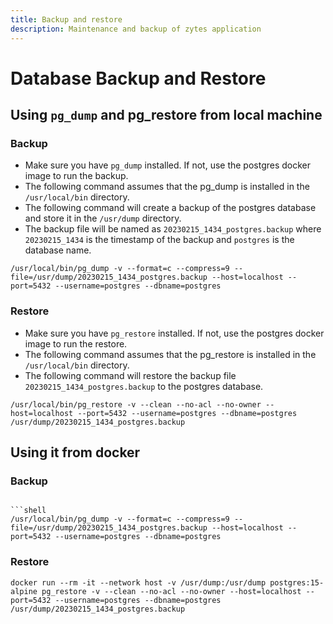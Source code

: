 ```yaml
---
title: Backup and restore
description: Maintenance and backup of zytes application
---
```


# Database Backup and Restore

## Using `pg_dump` and pg_restore from local machine

### Backup

* Make sure you have `pg_dump` installed. If not, use the postgres docker image to run the backup.
* The following command assumes that the pg_dump is installed in the `/usr/local/bin` directory.
* The following command will create a backup of the postgres database and store it in the `/usr/dump` directory.
* The backup file will be named as `20230215_1434_postgres.backup` where `20230215_1434` is the timestamp of the backup and `postgres` is the database name.

```shell
/usr/local/bin/pg_dump -v --format=c --compress=9 --file=/usr/dump/20230215_1434_postgres.backup --host=localhost --port=5432 --username=postgres --dbname=postgres
```


### Restore

* Make sure you have `pg_restore` installed. If not, use the postgres docker image to run the restore.
* The following command assumes that the pg_restore is installed in the `/usr/local/bin` directory.
* The following command will restore the backup file `20230215_1434_postgres.backup` to the postgres database.

```shell
/usr/local/bin/pg_restore -v --clean --no-acl --no-owner --host=localhost --port=5432 --username=postgres --dbname=postgres /usr/dump/20230215_1434_postgres.backup
```

## Using it from docker

### Backup

```shell
    
```shell
/usr/local/bin/pg_dump -v --format=c --compress=9 --file=/usr/dump/20230215_1434_postgres.backup --host=localhost --port=5432 --username=postgres --dbname=postgres
``` 

### Restore

```shell
docker run --rm -it --network host -v /usr/dump:/usr/dump postgres:15-alpine pg_restore -v --clean --no-acl --no-owner --host=localhost --port=5432 --username=postgres --dbname=postgres /usr/dump/20230215_1434_postgres.backup
```
    